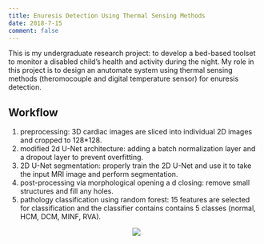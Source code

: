 ```yaml
---
title: Enuresis Detection Using Thermal Sensing Methods
date: 2018-7-15
comment: false
---
```

This is my undergraduate research project: to develop a bed-based toolset to monitor a disabled child’s health and activity during the night. My role in this project is to design an anutomate system using thermal sensing methods (theromocouple and digital temperature sensor) for enuresis detection.


## Workflow
1. preprocessing: 3D cardiac images are sliced into individual 2D images and cropped to 128*128.
2. modified 2d U-Net architecture: adding a batch normalization layer and a dropout layer to prevent overfitting.
3. 2D U-Net segmentation: properly train the 2D U-Net and use it to take the input MRI image and perform segmentation.
4. post-processing via morphological opening a d closing: remove small structures and fill any holes.
5. pathology classification using random forest: 15 features are selected for classification and the classifier contains contains 5 classes (normal, HCM, DCM, MINF, RVA).

<p align="center">
  <img src="https://github.com/shangxwang/shangxwang.github.io/blob/master/github/cardiac.png?raw=true">
</p>

